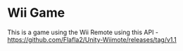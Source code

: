 # Wii Game

This is a game using the Wii Remote using this API - https://github.com/Flafla2/Unity-Wiimote/releases/tag/v1.1
